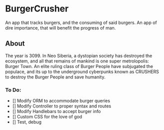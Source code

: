 # BurgerCrusher
An app that tracks burgers, and the consuming of said burgers. An app of dire importance, that will benefit the progress of man.

## About 
The year is 3099.  In Neo Siberia, a dystopian society has destroyed the ecosystem, and all that remains of mankind is one super metrolopolis: Burger Town.  An elite ruling class of Burger People have subjugated the populace, and its up to the underground cyberpunks known as CRUSHERS to destroy the Burger People and save humanity.

### To Do:
- [] Modify ORM to accommodate burger queries
- [] Modify Controller to proper syntax and routes
- [] Modify Handlebars to accept burger info
- [] Custom CSS for the love of god
- [] Test, debug